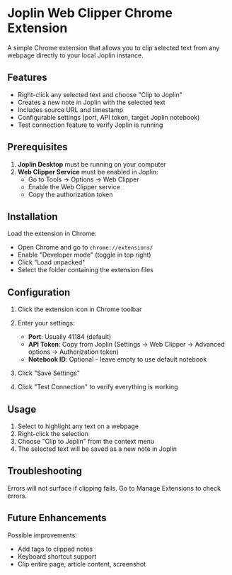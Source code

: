 # Joplin Web Clipper Chrome Extension

A simple Chrome extension that allows you to clip selected text from any webpage directly to your local Joplin instance.

## Features

- Right-click any selected text and choose "Clip to Joplin"
- Creates a new note in Joplin with the selected text
- Includes source URL and timestamp
- Configurable settings (port, API token, target Joplin notebook)
- Test connection feature to verify Joplin is running

## Prerequisites

1. **Joplin Desktop** must be running on your computer
2. **Web Clipper Service** must be enabled in Joplin:
   - Go to Tools → Options → Web Clipper
   - Enable the Web Clipper service
   - Copy the authorization token

## Installation

Load the extension in Chrome:
- Open Chrome and go to `chrome://extensions/`
- Enable "Developer mode" (toggle in top right)
- Click "Load unpacked"
- Select the folder containing the extension files

## Configuration

1. Click the extension icon in Chrome toolbar
2. Enter your settings:
   - **Port**: Usually 41184 (default)
   - **API Token**: Copy from Joplin (Settings → Web Clipper → Advanced options → Authorization token)
   - **Notebook ID**: Optional - leave empty to use default notebook

3. Click "Save Settings"
4. Click "Test Connection" to verify everything is working

## Usage

1. Select to highlight any text on a webpage
2. Right-click the selection
3. Choose "Clip to Joplin" from the context menu
4. The selected text will be saved as a new note in Joplin

## Troubleshooting

Errors will not surface if clipping fails. Go to Manage Extensions to check errors.

## Future Enhancements

Possible improvements:
- Add tags to clipped notes
- Keyboard shortcut support
- Clip entire page, article content, screenshot
